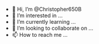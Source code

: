 - 👋 Hi, I’m @Christopher650B
- 👀 I’m interested in ...
- 🌱 I’m currently learning ...
- 💞️ I’m looking to collaborate on ...
- 📫 How to reach me ...

<!---
Christopher650B/Christopher650B is a ✨ special ✨ repository because its `README.md` (this file) appears on your GitHub profile.
You can click the Preview link to take a look at your changes.
--->
